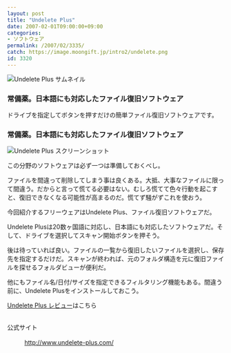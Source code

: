 ```yaml
---
layout: post
title: "Undelete Plus"
date: 2007-02-01T09:00:00+09:00
categories:
- ソフトウェア
permalink: /2007/02/3335/
catch: https://image.moongift.jp/intro2/undelete.png
id: 3320
---
```

 ![Undelete Plus サムネイル](https://image.moongift.jp/intro2/undelete.t.png "Undelete Plus サムネイル")
  

### 常備薬。日本語にも対応したファイル復旧ソフトウェア
  
ドライブを指定してボタンを押すだけの簡単ファイル復旧ソフトウェアです。  
<!--more-->  

### 常備薬。日本語にも対応したファイル復旧ソフトウェア
  

![Undelete Plus スクリーンショット](https://image.moongift.jp/intro2/undelete.png "Undelete Plus スクリーンショット")

  

この分野のソフトウェアは必ず一つは準備しておくべし。

  

ファイルを間違って削除してしまう事は良くある。大抵、大事なファイルに限って間違う。だからと言って慌てる必要はない。むしろ慌てて色々行動を起こすと、復旧できなくなる可能性が高まるのだ。慌てず騒がずこれを使おう。

  

今回紹介するフリーウェアはUndelete Plus、ファイル復旧ソフトウェアだ。

  

Undelete Plusは20数ヶ国語に対応し、日本語にも対応したソフトウェアだ。そして、ドライブを選択してスキャン開始ボタンを押そう。

  

後は待っていれば良い。ファイルの一覧から復旧したいファイルを選択し、保存先を指定するだけだ。スキャンが終われば、元のフォルダ構造を元に復旧ファイルを探せるフォルダビューが便利だ。

  

他にもファイル名/日付/サイズを指定できるフィルタリング機能もある。間違う前に、Undelete Plusをインストールしておこう。

  

[Undelete Plus レビュー](http://oss.moongift.jp/review/i-3336.html)はこちら

  
<dl>
<br><dt>公式サイト</dt>
<br><dd><a href="http://www.undelete-plus.com/" target="_blank">http://www.undelete-plus.com/</a></dd>
<br>
</dl>